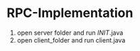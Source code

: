 # RPC-Implementation
1) open server folder and run _INIT_.java
2) open client_folder and run client.java
